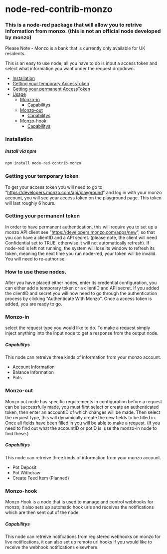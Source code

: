 # node-red-contrib-monzo

### This is a node-red package that will allow you to retrive information from monzo. (this is not an official node developed by monzo)

Please Note - Monzo is a bank that is currently only available for UK residents.

This is an easy to use node, all you have to do is input a access token and select what information you want under the request dropdown.



- [Installation](#installation)
- [Getting your temporary AccessToken](#temptoken)
- [Getting your permanent AccessToken](#permtoken)
- [Usage](#usage)
	- [Monzo-in](#monzoin)
		- [Capabilitys](#incap)
	- [Monzo-out](#monzoout)
		- [Capabilitys](#outcap)
	- [Monzo-hook](#monzohook)
		- [Capabilitys](#hookcap)



### <a name="installation"></a> Installation
##### <a name="installation-npm"></a> Install via npm
```js
npm install node-red-contrib-monzo
```

### <a name="temptoken"></a> Getting your temporary token
To get your access token you will need to go to "https://developers.monzo.com/api/playground" and log in with your monzo account, you will see your access token on the playground page. This token will last roughly 6 hours.

### <a name="permtoken"></a> Getting your permanent token
In order to have permanent authentication, this will require you to set up a monzo API client see "https://developers.monzo.com/apps/new", so that you can have a clientID and a API secret. (please note, the client will need Confidential set to TRUE, otherwise it will not automatically refresh).
If node-red is left not running, the system will lose its window to refresh its token, meaning the next time you run node-red, your token will be invalid. You will need to re-authorise.




### <a name="usage"></a> How to use these nodes.
After you have placed either nodes, enter its credential configuration, you can either add a temporary token or a clientID and API secret. If you added the clientID and secret you will now need to go through the authentication process by clicking "Authenticate With Monzo". Once a access token is added, you are ready to go.

### <a name="monzoin"></a> Monzo-in
select the request type you would like to do. To make a request simply inject anything into the input node to get a response from the output node.
##### <a name="incap"></a> Capabilitys
This node can retreive three kinds of information from your monzo account.
- Account Information
- Balance Information
- Pots


### <a name="monzoout"></a> Monzo-out
Monzo out node has specific requirements in configuration before a request can be successfully made, you must first select or create an authenticated token, then enter an accountID of which changes will be made. Then select the request type, this will dynamically create the new fields to be filled in. Once all fields have been filled in you will be able to make a request. (If you need to find out what the accountID or potID is. use the monzo-in node to find these.)

##### <a name="outcap"></a> Capabilitys
This node can retreive three kinds of information from your monzo account.
- Pot Deposit
- Pot Withdraw
- Create Feed Item (Planned)

### <a name="monzohook"></a> Monzo-hook
Monzo Hook is a node that is used to manage and control webhooks for monzo, it also sets up automatic hook urls and receives the notifications which are then sent out of the node.

##### <a name="hookcap"></a> Capabilitys
This node can retreive notifcations from registered webhooks on monzo for live notifications, it can also set up remote url hooks if you would like to receive the webhook notifications elsewhere.


